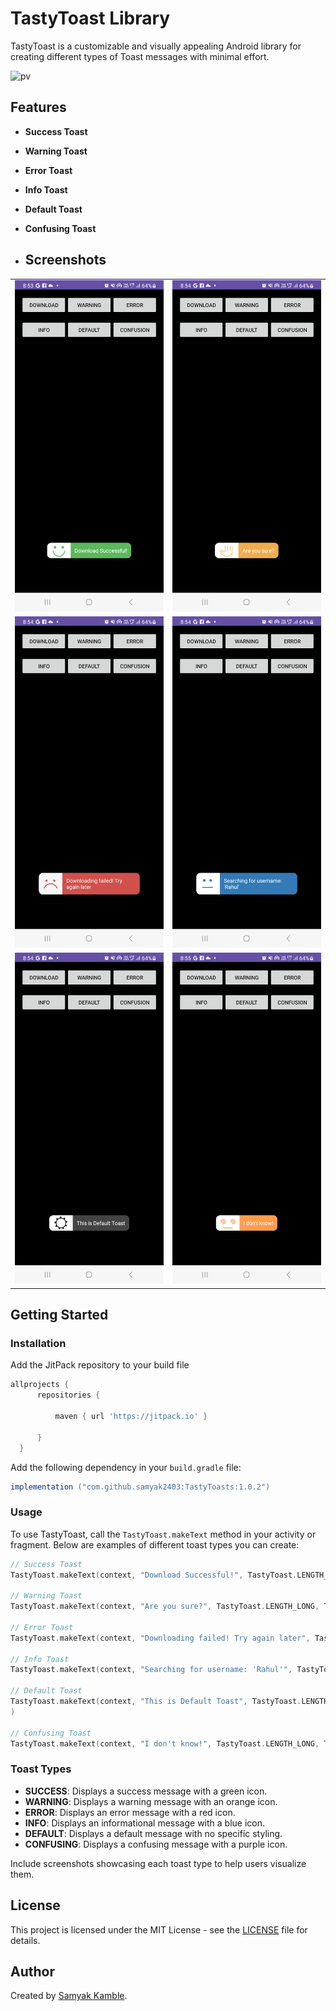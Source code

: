 # TastyToast Library

TastyToast is a customizable and visually appealing Android library for creating different types of Toast messages with minimal effort.

![pv](https://pageview.vercel.app/?github_user=TastyToasts)

## Features

- **Success Toast**
- **Warning Toast**
- **Error Toast**
- **Info Toast**
- **Default Toast**
- **Confusing Toast**

- ## Screenshots


|                                |                                |
|:-------------------------:|:-------------------------:|
|<img src="image/1.png" width="250px"/>  |  <img src="image/2.png" width="250px"/> |
|<img src="image/3.png" width="250px"/>  |  <img src="image/4.png" width="250px"/> |
|<img src="image/5.png" width="250px"/>  |  <img src="image/6.png" width="250px"/> |



## Getting Started

### Installation


 Add the JitPack repository to your build file 
  ```groovy
  allprojects {
		repositories {
			
			maven { url 'https://jitpack.io' }
			
		}
	}
  ```

Add the following dependency in your `build.gradle` file:

```groovy
implementation ("com.github.samyak2403:TastyToasts:1.0.2")
```

### Usage

To use TastyToast, call the `TastyToast.makeText` method in your activity or fragment. Below are examples of different toast types you can create:

```kotlin
// Success Toast
TastyToast.makeText(context, "Download Successful!", TastyToast.LENGTH_LONG, TastyToast.SUCCESS)

// Warning Toast
TastyToast.makeText(context, "Are you sure?", TastyToast.LENGTH_LONG, TastyToast.WARNING)

// Error Toast
TastyToast.makeText(context, "Downloading failed! Try again later", TastyToast.LENGTH_LONG, TastyToast.ERROR)

// Info Toast
TastyToast.makeText(context, "Searching for username: 'Rahul'", TastyToast.LENGTH_LONG, TastyToast.INFO)

// Default Toast
TastyToast.makeText(context, "This is Default Toast", TastyToast.LENGTH_LONG, TastyToast.DEFAULT
)

// Confusing Toast
TastyToast.makeText(context, "I don't know!", TastyToast.LENGTH_LONG, TastyToast.CONFUSING)
```

### Toast Types

- **SUCCESS**: Displays a success message with a green icon.
- **WARNING**: Displays a warning message with an orange icon.
- **ERROR**: Displays an error message with a red icon.
- **INFO**: Displays an informational message with a blue icon.
- **DEFAULT**: Displays a default message with no specific styling.
- **CONFUSING**: Displays a confusing message with a purple icon.



Include screenshots showcasing each toast type to help users visualize them.

## License

This project is licensed under the MIT License - see the [LICENSE](LICENSE) file for details.

## Author

Created by [Samyak Kamble](https://github.com/samyak2403).
